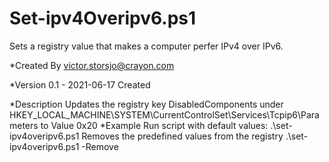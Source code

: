 # Set-ipv4Overipv6.ps1
Sets a registry value that makes a computer perfer IPv4 over IPv6.


*Created By
victor.storsjo@crayon.com

*Version
0.1 - 2021-06-17 Created

*Description
Updates the registry key DisabledComponents under
HKEY_LOCAL_MACHINE\SYSTEM\CurrentControlSet\Services\Tcpip6\Parameters 
to Value 0x20
*Example
Run script with default values:
.\set-ipv4overipv6.ps1 
Removes the predefined values from the registry
.\set-ipv4overipv6.ps1 -Remove
